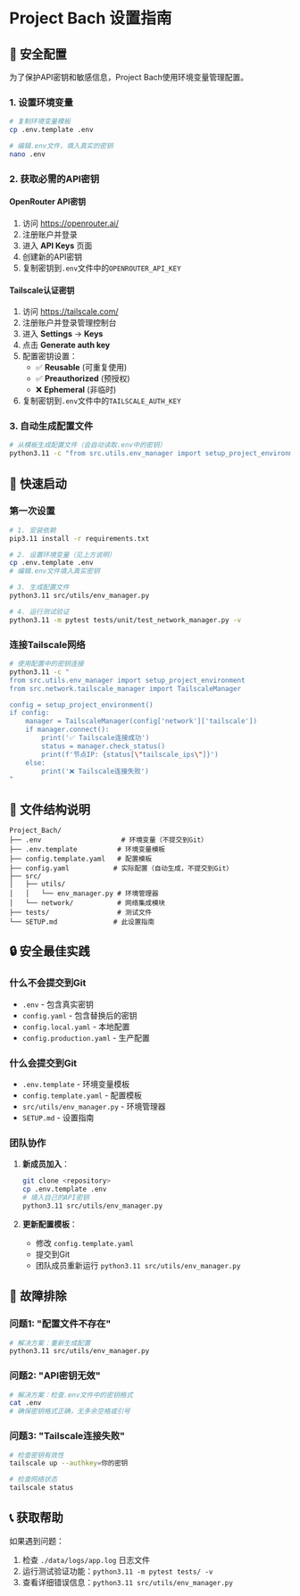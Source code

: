 # Project Bach 设置指南

## 🔐 安全配置

为了保护API密钥和敏感信息，Project Bach使用环境变量管理配置。

### 1. 设置环境变量

```bash
# 复制环境变量模板
cp .env.template .env

# 编辑.env文件，填入真实的密钥
nano .env
```

### 2. 获取必需的API密钥

#### OpenRouter API密钥
1. 访问 https://openrouter.ai/
2. 注册账户并登录
3. 进入 **API Keys** 页面
4. 创建新的API密钥
5. 复制密钥到`.env`文件中的`OPENROUTER_API_KEY`

#### Tailscale认证密钥
1. 访问 https://tailscale.com/
2. 注册账户并登录管理控制台
3. 进入 **Settings** → **Keys**
4. 点击 **Generate auth key**
5. 配置密钥设置：
   - ✅ **Reusable** (可重复使用)
   - ✅ **Preauthorized** (预授权)
   - ❌ **Ephemeral** (非临时)
6. 复制密钥到`.env`文件中的`TAILSCALE_AUTH_KEY`

### 3. 自动生成配置文件

```bash
# 从模板生成配置文件（会自动读取.env中的密钥）
python3.11 -c "from src.utils.env_manager import setup_project_environment; setup_project_environment()"
```

## 🚀 快速启动

### 第一次设置
```bash
# 1. 安装依赖
pip3.11 install -r requirements.txt

# 2. 设置环境变量（见上方说明）
cp .env.template .env
# 编辑.env文件填入真实密钥

# 3. 生成配置文件
python3.11 src/utils/env_manager.py

# 4. 运行测试验证
python3.11 -m pytest tests/unit/test_network_manager.py -v
```

### 连接Tailscale网络
```bash
# 使用配置中的密钥连接
python3.11 -c "
from src.utils.env_manager import setup_project_environment
from src.network.tailscale_manager import TailscaleManager

config = setup_project_environment()
if config:
    manager = TailscaleManager(config['network']['tailscale'])
    if manager.connect():
        print('✅ Tailscale连接成功')
        status = manager.check_status()
        print(f'节点IP: {status[\"tailscale_ips\"]}')
    else:
        print('❌ Tailscale连接失败')
"
```

## 📁 文件结构说明

```
Project_Bach/
├── .env                    # 环境变量（不提交到Git）
├── .env.template          # 环境变量模板
├── config.template.yaml   # 配置模板
├── config.yaml           # 实际配置（自动生成，不提交到Git）
├── src/
│   ├── utils/
│   │   └── env_manager.py # 环境管理器
│   └── network/           # 网络集成模块
├── tests/                 # 测试文件
└── SETUP.md              # 此设置指南
```

## 🔒 安全最佳实践

### 什么不会提交到Git
- `.env` - 包含真实密钥
- `config.yaml` - 包含替换后的密钥
- `config.local.yaml` - 本地配置
- `config.production.yaml` - 生产配置

### 什么会提交到Git
- `.env.template` - 环境变量模板
- `config.template.yaml` - 配置模板
- `src/utils/env_manager.py` - 环境管理器
- `SETUP.md` - 设置指南

### 团队协作
1. **新成员加入**：
   ```bash
   git clone <repository>
   cp .env.template .env
   # 填入自己的API密钥
   python3.11 src/utils/env_manager.py
   ```

2. **更新配置模板**：
   - 修改 `config.template.yaml`
   - 提交到Git
   - 团队成员重新运行 `python3.11 src/utils/env_manager.py`

## 🔧 故障排除

### 问题1: "配置文件不存在"
```bash
# 解决方案：重新生成配置
python3.11 src/utils/env_manager.py
```

### 问题2: "API密钥无效"
```bash
# 解决方案：检查.env文件中的密钥格式
cat .env
# 确保密钥格式正确，无多余空格或引号
```

### 问题3: "Tailscale连接失败"
```bash
# 检查密钥有效性
tailscale up --authkey=你的密钥

# 检查网络状态
tailscale status
```

## 📞 获取帮助

如果遇到问题：
1. 检查 `./data/logs/app.log` 日志文件
2. 运行测试验证功能：`python3.11 -m pytest tests/ -v`
3. 查看详细错误信息：`python3.11 src/utils/env_manager.py`